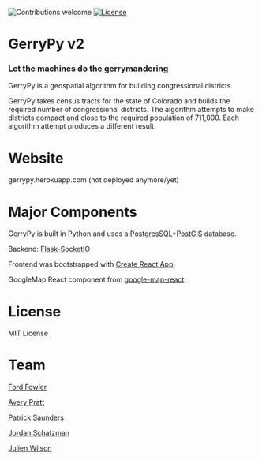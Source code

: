 ![Contributions welcome](https://img.shields.io/badge/contributions-welcome-brightgreen.svg)
[![License](https://img.shields.io/badge/license-MIT%20License-brightgreen.svg)](https://opensource.org/licenses/MIT)


# GerryPy v2
### Let the machines do the gerrymandering
GerryPy is a geospatial algorithm for building congressional districts.

GerryPy takes census tracts for the state of Colorado and builds the required number of congressional districts.  The algorithm attempts to make districts compact and close to the required population of 711,000.  Each algorithm attempt produces a different result.

# Website
gerrypy.herokuapp.com (not deployed anymore/yet)

# Major Components
GerryPy is built in Python and uses a [PostgresSQL](https://www.postgresql.org/)+[PostGIS](http://postgis.net/) database.

Backend: [Flask-SocketIO](https://github.com/miguelgrinberg/Flask-SocketIO)

Frontend was bootstrapped with [Create React App](https://github.com/facebookincubator/create-react-app).

GoogleMap React component from [google-map-react](https://github.com/istarkov/google-map-react).


# License
MIT License

# Team
[Ford Fowler](https://github.com/fordf)

[Avery Pratt](https://github.com/averyprett)

[Patrick Saunders](https://github.com/pasaunders)

[Jordan Schatzman](https://github.com/julienawilson)

[Julien Wilson](https://github.com/julienawilson)
